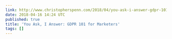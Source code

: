 ```yaml
---
link: http://www.christopherspenn.com/2018/04/you-ask-i-answer-gdpr-101-for-marketers/
date: 2018-04-16 14:24 UTC
published: true
title: 'You Ask, I Answer: GDPR 101 for Marketers'
tags: []
---
```



